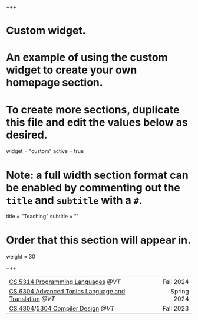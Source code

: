 +++
# Custom widget.
# An example of using the custom widget to create your own homepage section.
# To create more sections, duplicate this file and edit the values below as desired.
widget = "custom"
active = true

# Note: a full width section format can be enabled by commenting out the `title` and `subtitle` with a `#`.
title = "Teaching"
subtitle = ""

# Order that this section will appear in.
weight = 30

+++

| | |
|:--|--:|
|[CS 5314 Programming Languages](https://canvas.vt.edu/courses/196006) _@VT_ | Fall 2024 |
|[CS 6304 Advanced Topics Language and Translation](https://kirshanthans.github.io/cs6304) _@VT_ | Spring 2024 |
|[CS 4304](https://canvas.vt.edu/courses/180725)/[5304 Compiler Design](https://canvas.vt.edu/courses/180726) _@VT_| Fall 2023 |